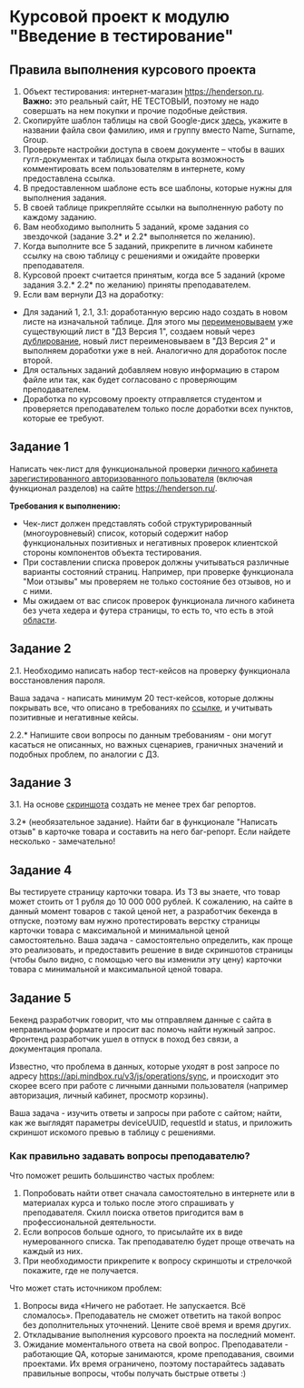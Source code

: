 # Курсовой проект к модулю "Введение в тестирование"

## Правила выполнения курсового проекта

1. Объект тестирования: интернет-магазин https://henderson.ru. **Важно:** это реальный сайт, НЕ ТЕСТОВЫЙ, поэтому не надо совершать на нем покупки и прочие подобные действия.
1. Скопируйте шаблон таблицы на свой Google-диск [здесь](https://docs.google.com/spreadsheets/d/1Nl2_n46HvTIdv7JpbNLjOtMcWSuYpblZjyxlsBFKanY/edit?usp=sharing), укажите в названии файла свои фамилию, имя и группу вместо Name, Surname, Group. 
1. Проверьте настройки доступа в своем документе – чтобы в ваших гугл-документах и таблицах была открыта возможность комментировать всем пользователям в интернете, кому предоставлена ссылка.
1. В предоставленном шаблоне есть все шаблоны, которые нужны для выполнения задания.
1. В своей таблице прикрепляйте ссылки на выполненную работу по каждому заданию.
1. Вам необходимо выполнить 5 заданий, кроме задания со звездочкой (задание 3.2* и 2.2* выполняется по желанию).
1. Когда выполните все 5 заданий, прикрепите в личном кабинете ссылку на свою таблицу с решениями и ожидайте проверки преподавателя.
1. Курсовой проект считается принятым, когда все 5 заданий (кроме задания 3.2.* 2.2* по желанию) приняты преподавателем.
1. Если вам вернули ДЗ на доработку:
- Для заданий 1, 2.1, 3.1: доработанную версию надо создать в новом листе на изначальной таблице. Для этого мы [переименовываем](https://drive.google.com/file/d/1dGqZztwZjqlzu-4uyl170akGAfci59N7/view?usp=sharing) уже существующий лист в "ДЗ Версия 1", создаем новый через [дублирование](https://drive.google.com/file/d/1Ich_S9DlpeaQ0BBnalVf-Ip9grsOKESj/view?usp=sharing), новый лист переименовываем в "ДЗ Версия 2" и выполняем доработки уже в ней. Аналогично для доработок после второй. 
- Для остальных заданий добавляем новую информацию в старом файле или так, как будет согласовано с проверяющим преподавателем.
- Доработка по курсовому проекту отправляется студентом и проверяется преподавателем только после доработки всех пунктов, которые ее требуют.

## Задание 1

Написать чек-лист для функциональной проверки [личного кабинета зарегистированного авторизованного пользователя](https://henderson.ru/cabinet/) (включая функционал разделов) на сайте https://henderson.ru/.

**Требования к выполнению:**
* Чек-лист должен представлять собой структурированный (многоуровневый) список, который содержит набор функциональных позитивных и негативных проверок клиентской стороны компонентов объекта тестирования.
* При составлении списка проверок должны учитываться различные варианты состояний страниц. Например, при проверке функционала "Мои отзывы" мы проверяем не только состояние без отзывов, но и с ними.
* Мы ожидаем от вас список проверок функционала личного кабинета без учета хедера и футера страницы, то есть то, что есть в этой [области](https://drive.google.com/file/d/1rn6z04Erx7QjUmmTm4-R5MNNBgXpRSP2/view?usp=sharing).

## Задание 2

2.1. Необходимо написать набор тест-кейсов на проверку функционала восстановления пароля.

Ваша задача - написать минимум 20 тест-кейсов, которые должны покрывать все, что описано в требованиях по
[ссылке](https://docs.google.com/document/d/12deDbATIy0Xps8MiWvumNqHISfAlFc4etY8F4lPcqJ4/edit?usp=sharing), и учитывать позитивные и негативные кейсы.

2.2.*  Напишите свои вопросы по данным требованиям - они могут касаться не описанных, но важных сценариев, граничных значений и подобных проблем, по аналогии с ДЗ.

## Задание 3

3.1. На основе [скриншота](https://drive.google.com/file/d/1ucv3JFqEGY7ijVtP0Qn0BrdV2ipqYu37/view?usp=sharing) создать не менее трех баг репортов.

3.2* (необязательное задание). Найти баг в функционале "Написать отзыв" в карточке товара и составить на него баг-репорт. 
Если найдете несколько - замечательно!

## Задание 4

Вы тестируете страницу карточки товара. Из ТЗ вы знаете, что товар может стоить от 1 рубля до 10 000 000 рублей. К сожалению, на сайте в данный момент товаров с такой ценой нет, а разработчик бекенда в отпуске, поэтому вам нужно протестировать верстку страницы карточки товара с максимальной и минимальной ценой самостоятельно.
Ваша задача - самостоятельно определить, как проще это реализовать, и предоставить решение в виде скриншотов страницы (чтобы было видно, с помощью чего вы изменили эту цену) карточки товара с минимальной и максимальной ценой товара.

## Задание 5

Бекенд разработчик говорит, что мы отправляем данные с сайта в неправильном формате и просит вас помочь найти нужный запрос. Фронтенд разработчик ушел в отпуск в поход без связи, а документация пропала.

Известно, что проблема в данных, которые уходят в post запросе по адресу https://api.mindbox.ru/v3/js/operations/sync, и происходит это скорее всего при работе с личными данными пользователя (например авторизация, личный кабинет, просмотр корзины).

Ваша задача - изучить ответы и запросы при работе с сайтом; найти, как же выглядят параметры deviceUUID, requestId и status, и приложить скриншот искомого превью в таблицу с решениями.

### Как правильно задавать вопросы преподавателю?

Что поможет решить большинство частых проблем:

1. Попробовать найти ответ сначала самостоятельно в интернете или в материалах курса и только после этого спрашивать у преподавателя. Скилл поиска ответов пригодится вам в профессиональной деятельности.
1. Если вопросов больше одного, то присылайте их в виде нумерованного списка. Так преподавателю будет проще отвечать на каждый из них. 
1. При необходимости прикрепите к вопросу скриншоты и стрелочкой покажите, где не получается. 

Что может стать источником проблем:

1. Вопросы вида «Ничего не работает. Не запускается. Всё сломалось». Преподаватель не сможет ответить на такой вопрос без дополнительных уточнений. Цените своё время и время других.
2. Откладывание выполнения курсового проекта на последний момент.
3. Ожидание моментального ответа на свой вопрос. Преподаватели - работающие QA, которые занимаются, кроме преподавания, своими проектами. Их время ограничено, поэтому постарайтесь задавать правильные вопросы, чтобы получать быстрые ответы :)

